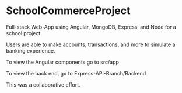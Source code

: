# SchoolCommerceProject
Full-stack Web-App using Angular, MongoDB, Express, and Node for a school project.

Users are able to make accounts, transactions, and more to simulate a banking experience. 

To view the Angular components go to src/app

To view the back end, go to Express-API-Branch/Backend

This was a collaborative effort.
